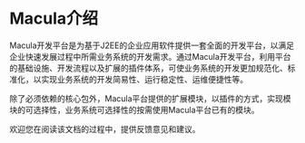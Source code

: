 # Macula介绍

Macula开发平台是为基于J2EE的企业应用软件提供一套全面的开发平台，以满足企业快速发展过程中所需业务系统的开发需求。通过Macula开发平台，利用平台的基础设施、开发流程以及扩展的插件体系，可使业务系统的开发更加规范化、标准化，以实现业务系统的开发简易性、运行稳定性、运维便捷性等。

除了必须依赖的核心包外，Macula平台提供的扩展模块，以插件的方式，实现模块的可选择性，业务系统可选择性的按需使用Macula平台已有的模块。

欢迎您在阅读该文档的过程中，提供反馈意见和建议。